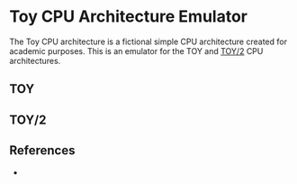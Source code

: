 # Toy CPU Architecture Emulator
The Toy CPU architecture is a fictional simple CPU architecture created for academic purposes. This is an emulator for the TOY and [TOY/2][2] CPU architectures.

## TOY

## TOY/2

## References

* [2]: http://www.pcengines.ch/toy2.htm "TOY/2 CPU architecture"